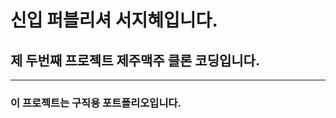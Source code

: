 # 신입 퍼블리셔 서지혜입니다.
## 제 두번째 프로젝트 제주맥주 클론 코딩입니다.
-------------------------------------------------
### 이 프로젝트는 구직용 포트폴리오입니다.